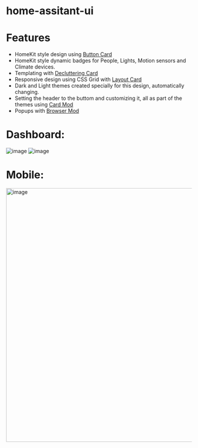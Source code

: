 # home-assitant-ui
# Features
- HomeKit style design using [Button Card](https://github.com/custom-cards/button-card)
- HomeKit style dynamic badges for People, Lights, Motion sensors and Climate devices.
- Templating with [Decluttering Card](https://github.com/custom-cards/decluttering-card)
- Responsive design using CSS Grid with [Layout Card](https://github.com/thomasloven/lovelace-layout-card)
- Dark and Light themes created specially for this design, automatically changing.
- Setting the header to the buttom and customizing it, all as part of the themes using [Card Mod](https://github.com/thomasloven/lovelace-card-mod)
- Popups with [Browser Mod](https://github.com/thomasloven/hass-browser_mod)
# Dashboard:
![image](https://user-images.githubusercontent.com/59200103/199048460-b4d15a35-006e-450f-86ea-29865058a0f5.png)
![image](https://user-images.githubusercontent.com/59200103/199048501-7acd554b-8d32-4f2b-a6c2-65160d3e9033.png)



# Mobile:
<img width="687" alt="image" src="https://user-images.githubusercontent.com/59200103/199047940-fe90e47b-bf7f-4227-8db0-85e005dea469.png">

